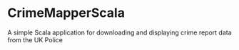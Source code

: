 # CrimeMapperScala
A simple Scala application for downloading and displaying crime report data from the UK Police
